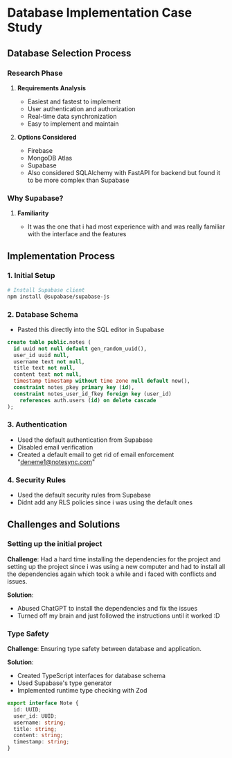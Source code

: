 # Database Implementation Case Study

## Database Selection Process

### Research Phase

1. **Requirements Analysis**

   - Easiest and fastest to implement
   - User authentication and authorization
   - Real-time data synchronization
   - Easy to implement and maintain

2. **Options Considered**

   - Firebase
   - MongoDB Atlas
   - Supabase
   - Also considered SQLAlchemy with FastAPI for backend but found it to be more complex than Supabase


### Why Supabase?

1. **Familiarity**

   - It was the one that i had most experience with and was really familiar with the interface and the features


## Implementation Process

### 1. Initial Setup

```bash
# Install Supabase client
npm install @supabase/supabase-js
```

### 2. Database Schema

- Pasted this directly into the SQL editor in Supabase

```sql
create table public.notes (
  id uuid not null default gen_random_uuid(),
  user_id uuid null,
  username text not null,
  title text not null,
  content text not null,
  timestamp timestamp without time zone null default now(),
  constraint notes_pkey primary key (id),
  constraint notes_user_id_fkey foreign key (user_id)
    references auth.users (id) on delete cascade
);
```
### 3. Authentication

- Used the default authentication from Supabase
- Disabled email verification
- Created a default email to get rid of email enforcement "deneme1@notesync.com" 

### 4. Security Rules

- Used the default security rules from Supabase
- Didnt add any RLS policies since i was using the default ones

## Challenges and Solutions

### Setting up the initial project

**Challenge**: Had a hard time installing the dependencies for the project and setting up the project since i was using a new computer and had to install all the dependencies again which took a while and i faced with conflicts and issues.

**Solution**:

- Abused ChatGPT to install the dependencies and fix the issues
- Turned off my brain and just followed the instructions until it worked :D

### Type Safety

**Challenge**: Ensuring type safety between database and application.

**Solution**:

- Created TypeScript interfaces for database schema
- Used Supabase's type generator
- Implemented runtime type checking with Zod

```typescript
export interface Note {
  id: UUID;
  user_id: UUID;
  username: string;
  title: string;
  content: string;
  timestamp: string;
}
```

